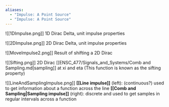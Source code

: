 ```yaml
---
aliases:
  - "Impulse: A Point Source"
  - "Impulse: A Point Source"
---
```

![[1DImpulse.png]]
1D Dirac Delta, unit impulse properties

![[2DImpulse.png]]
2D Dirac Delta, unit impulse properties

![[MoveImpulse2.png]]
Result of shifting a 2D Dirac

![[Sifting.png]]
2D Dirac [[ENSC_477/Signals_and_Systems/Comb and Sampling.md|sampling]] at xi and eta (This function is known as the sifting property)

![[LineAndSamplingImpulse.png]]
**[[Line impulse]]** (left): (continuous?) used to get information about a function across the line
**[[Comb and Sampling|Sampling impulse]]** (right): discrete and used to get samples in regular intervals across a function

